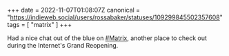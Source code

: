 +++
date = 2022-11-07T01:08:07Z
canonical = "https://indieweb.social/users/rossabaker/statuses/109299845502357608"
tags = [ "matrix" ]
+++

<p>Had a nice chat out of the blue on <a href="https://indieweb.social/tags/Matrix" class="mention hashtag" rel="tag">#<span>Matrix</span></a>, another place to check out during the Internet&#39;s Grand Reopening.</p>
